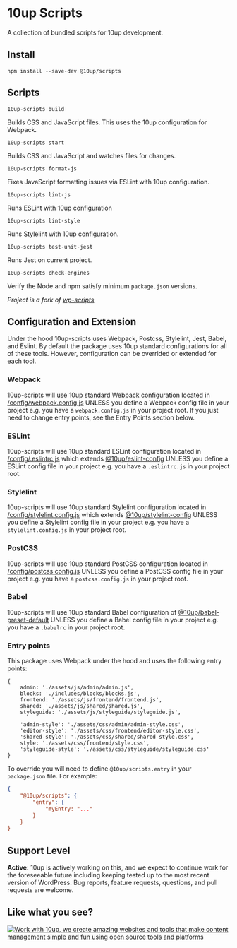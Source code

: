 # 10up Scripts

A collection of bundled scripts for 10up development.

## Install
```
npm install --save-dev @10up/scripts
```

## Scripts

```
10up-scripts build
```

Builds CSS and JavaScript files. This uses the 10up configuration for Webpack.

```
10up-scripts start
```

Builds CSS and JavaScript and watches files for changes.

```
10up-scripts format-js
```

Fixes JavaScript formatting issues via ESLint with 10up configuration.

```
10up-scripts lint-js
```

Runs ESLint with 10up configuration

```
10up-scripts lint-style
```

Runs Stylelint with 10up configuration.

```
10up-scripts test-unit-jest
```

Runs Jest on current project.

```
10up-scripts check-engines
```

Verify the Node and npm satisfy minimum `package.json` versions.

*Project is a fork of [wp-scripts](https://github.com/WordPress/gutenberg/tree/master/packages/scripts)*

## Configuration and Extension

Under the hood 10up-scripts uses Webpack, Postcss, Stylelint, Jest, Babel, and Eslint. By default the package uses 10up standard configurations for all of these tools. However, configuration can be overrided or extended for each tool.

### Webpack

10up-scripts will use 10up standard Webpack configuration located in [/config/webpack.config.js](https://github.com/10up/10up-scripts/blob/master/config/webpack.config.js) UNLESS you define a Webpack config file in your project e.g. you have a `webpack.config.js` in your project root. If you just need to change entry points, see the Entry Points section below.

### ESLint

10up-scripts will use 10up standard ESLint configuration located in [/config/.eslintrc.js](https://github.com/10up/10up-scripts/blob/master/config/.eslintrc.js) which extends [@10up/eslint-config](https://github.com/10up/eslint-config) UNLESS you define a ESLint config file in your project e.g. you have a `.eslintrc.js` in your project root. 

### Stylelint

10up-scripts will use 10up standard Stylelint configuration located in [/config/stylelint.config.js](https://github.com/10up/10up-scripts/blob/master/config/stylelint.config.js) which extends [@10up/stylelint-config](https://github.com/10up/stylelint-config) UNLESS you define a Stylelint config file in your project e.g. you have a `stylelint.config.js` in your project root.

### PostCSS

10up-scripts will use 10up standard PostCSS configuration located in [/config/postcss.config.js](https://github.com/10up/10up-scripts/blob/master/config/postcss.config.js) UNLESS you define a PostCSS config file in your project e.g. you have a `postcss.config.js` in your project root.

### Babel

10up-scripts will use 10up standard Babel configuration of [@10up/babel-preset-default](https://github.com/10up/babel-preset-default) UNLESS you define a Babel config file in your project e.g. you have a `.babelrc` in your project root.

### Entry points

This package uses Webpack under the hood and uses the following entry points:
```
{
    admin: './assets/js/admin/admin.js',
    blocks: './includes/blocks/blocks.js',
    frontend: './assets/js/frontend/frontend.js',
    shared: './assets/js/shared/shared.js',
    styleguide: './assets/js/styleguide/styleguide.js',

    'admin-style': './assets/css/admin/admin-style.css',
    'editor-style': './assets/css/frontend/editor-style.css',
    'shared-style': './assets/css/shared/shared-style.css',
    style: './assets/css/frontend/style.css',
    'styleguide-style': './assets/css/styleguide/styleguide.css'
}
```

To override you will need to define `@10up/scripts.entry` in your `package.json` file. For example:

```json
{
    "@10up/scripts": {
        "entry": {
            "myEntry: "..."
        }
    }
}
```

## Support Level

**Active:** 10up is actively working on this, and we expect to continue work for the foreseeable future including keeping tested up to the most recent version of WordPress.  Bug reports, feature requests, questions, and pull requests are welcome.

## Like what you see?

<a href="http://10up.com/contact/"><img src="https://10updotcom-uploads.s3.amazonaws.com/uploads/2016/08/10up_github_banner-2.png" alt="Work with 10up, we create amazing websites and tools that make content management simple and fun using open source tools and platforms"></a>
